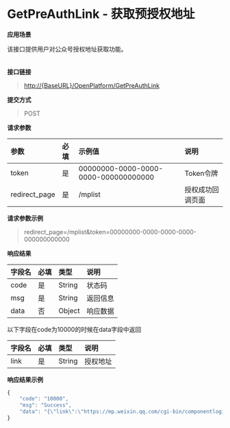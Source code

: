 # GetPreAuthLink - 获取预授权地址

**应用场景**

该接口提供用户对公众号授权地址获取功能。

###### 

**接口链接**

> [http://{BaseURL}/OpenPlatform/GetPreAuthLink](http://{BaseURL}/OpenPlatform/Login)

**提交方式**

> POST

**请求参数**

| 参数 | 必填 | 示例值 | 说明 |
| :--- | :--- | :--- | :--- |
| token | 是 | 00000000-0000-0000-0000-000000000000 | Token令牌 |
| redirect\_page | 是 | /mplist | 授权成功回调页面 |

**请求参数示例**

> redirect\_page=/mplist&token=00000000-0000-0000-0000-000000000000

**响应结果**

| 字段名 | 必填 | 类型 | 说明 |
| :--- | :--- | :--- | :--- |
| code | 是 | String | 状态码 |
| msg | 是 | String | 返回信息 |
| data | 否 | Object | 响应数据 |

以下字段在code为10000的时候在data字段中返回

| 字段名 | 必填 | 类型 | 说明 |
| :--- | :--- | :--- | :--- |
| link | 是 | String | 授权地址 |

**响应结果示例**

```js
{
    "code": "10000",
    "msg": "Success",
    "data": "{\"link\":\"https://mp.weixin.qq.com/cgi-bin/componentloginpage?component_appid=wx733b4b22562e3596&pre_auth_code=preauthcode%40%40%40NaOhkuLMmzmZwwQ0lMkzlABCKPKBd1TTAnbNZ1TIcat2zSat5_D9shcka2pXy1tV&redirect_uri=http%3A%2F%2Fyinziqiang.oicp.net%2FOpenPlatform%2FOAuthCallback%3Fredirect_page%3D%252fmplist\"}"
}
```



